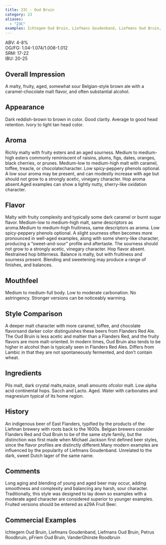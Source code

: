 ```yaml
---
title: 23C - Oud Bruin
category: 23
aliases: 
  - "23C"
examples: Ichtegem Oud Bruin, Liefmans Goudenband, Liefmans Oud Bruin, Petrus Roodbruin, pFriem Oud Bruin, VanderGhinste Roodbruin
---
```


ABV: 4-8%  
OG/FG: 1.04-1.074/1.008-1.012  
SRM: 17-22  
IBU: 20-25

## Overall Impression
A malty, fruity, aged, somewhat sour Belgian-style brown ale with a caramel-chocolate malt flavor, and often substantial alcohol.

## Appearance
Dark reddish-brown to brown in color. Good clarity. Average to good head retention. Ivory to light tan head color.

## Aroma
Richly malty with fruity esters and an aged sourness. Medium to medium-high esters commonly reminiscent of raisins, plums, figs, dates, oranges, black cherries, or prunes. Medium-low to medium-high malt with caramel, toffee, treacle, or chocolatecharacter. Low spicy-peppery phenols optional. A low sour aroma may be present, and can modestly increase with age but should not grow to a strongly acetic, vinegary character. Hop aroma absent.Aged examples can show a lightly nutty, sherry-like oxidation character.

## Flavor
Malty with fruity complexity and typically some dark caramel or burnt sugar flavor. Medium-low to medium-high malt, same descriptors as aroma.Medium to medium-high fruitiness, same descriptors as aroma. Low spicy-peppery phenols optional. A slight sourness often becomes more pronounced in well-aged examples, along with some sherry-like character, producing a “sweet-and-sour” profile and aftertaste. The sourness should not grow to a strongly acetic, vinegary character. Hop flavor absent. Restrained hop bitterness. Balance is malty, but with fruitiness and sourness present. Blending and sweetening may produce a range of finishes, and balances.

## Mouthfeel
Medium to medium-full body. Low to moderate carbonation. No astringency. Stronger versions can be noticeably warming.

## Style Comparison
A deeper malt character with more caramel, toffee, and chocolate flavorsand darker color distinguishes these beers from Flanders Red Ale. The Oud Bruin is less acetic and maltier than a Flanders Red, and the fruity flavors are more malt-oriented. In modern times, Oud Bruin also tends to be higher in alcohol than is typically seen in Flanders Red Ales. Differs from Lambic in that they are not spontaneously fermented, and don’t contain wheat.

## Ingredients
Pils malt, dark crystal malts,maize, small amounts ofcolor malt. Low alpha acid continental hops. Sacch and Lacto. Aged. Water with carbonates and magnesium typical of its home region.

## History
An indigenous beer of East Flanders, typified by the products of the Liefman brewery with roots back to the 1600s. Belgian brewers consider Flanders Red and Oud Bruin to be of the same style family, but the distinction was first made when Michael Jackson first defined beer styles, since the flavor profiles are distinctly different.Many modern examples are influenced by the popularity of Liefmans Goudenband. Unrelated to the dark, sweet Dutch lager of the same name.

## Comments
Long aging and blending of young and aged beer may occur, adding smoothness and complexity and balancing any harsh, sour character. Traditionally, this style was designed to lay down so examples with a moderate aged character are considered superior to younger examples. Fruited versions should be entered as a29A Fruit Beer.

## Commercial Examples
Ichtegem Oud Bruin, Liefmans Goudenband, Liefmans Oud Bruin, Petrus Roodbruin, pFriem Oud Bruin, VanderGhinste Roodbruin





